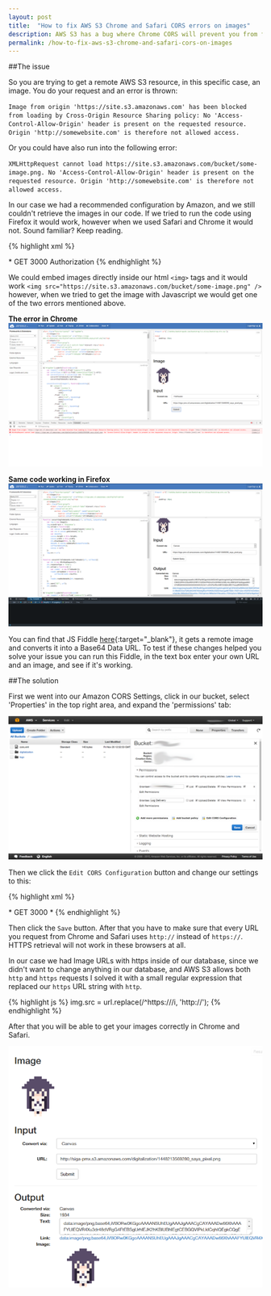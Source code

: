 ```yaml
---
layout: post
title:  "How to fix AWS S3 Chrome and Safari CORS errors on images"
description: AWS S3 has a bug where Chrome CORS will prevent you from fetching images. This is how to fix it
permalink: /how-to-fix-aws-s3-chrome-and-safari-cors-on-images
---
```


##The issue

So you are trying to get a remote AWS S3 resource, in this specific case, an image. You do your request and an error is thrown:

`Image from origin 'https://site.s3.amazonaws.com' has been blocked from loading by Cross-Origin Resource Sharing policy: No 'Access-Control-Allow-Origin' header is present on the requested resource. Origin 'http://somewebsite.com' is therefore not allowed access.`
    
Or you could have also run into the following error:

`XMLHttpRequest cannot load https://site.s3.amazonaws.com/bucket/some-image.png. No 'Access-Control-Allow-Origin' header is present on the requested resource. Origin 'http://somewebsite.com' is therefore not allowed access.`

In our case we had a recommended configuration by Amazon, and we still couldn't retrieve the images in our code. If we tried to run the code using Firefox it would work, however when we used Safari and Chrome it would not. Sound familiar? Keep reading.

{% highlight xml %}
<?xml version="1.0" encoding="UTF-8"?>
<CORSConfiguration xmlns="http://s3.amazonaws.com/doc/2006-03-01/">
    <CORSRule>
        <AllowedOrigin>*</AllowedOrigin>
        <AllowedMethod>GET</AllowedMethod>
        <MaxAgeSeconds>3000</MaxAgeSeconds>
        <AllowedHeader>Authorization</AllowedHeader>
    </CORSRule>
</CORSConfiguration>
{% endhighlight %}

We could embed images directly inside our html `<img>` tags and it would work `<img src="https://site.s3.amazonaws.com/bucket/some-image.png" />` however, when we tried to get the image with Javascript we would get one of the two errors mentioned above.

**The error in Chrome**
![Chrome Error](/assets/images/posts/2015-11-23-how-to-fix-aws-s3-chrome-safari-cors-error/chrome-error.png)

**Same code working in Firefox**
![Firefox Success](/assets/images/posts/2015-11-23-how-to-fix-aws-s3-chrome-safari-cors-error/firefox-success.png)

You can find that JS Fiddle [here](http://jsfiddle.net/02nojg8w/){:target="_blank"}, it gets a remote image and converts it into a Base64 Data URL. To test if these changes helped you solve your issue you can run this Fiddle, in the text box enter your own URL and an image, and see if it's working.

##The solution

First we went into our Amazon CORS Settings, click in our bucket, select 'Properties' in the top right area, and expand the 'permissions' tab:

![AWS S3 Settings](/assets/images/posts/2015-11-23-how-to-fix-aws-s3-chrome-safari-cors-error/aws-s3.png)

Then we click the `Edit CORS Configuration` button and change our settings to this:

{% highlight xml %}
 <?xml version="1.0" encoding="UTF-8"?>
<CORSConfiguration xmlns="http://s3.amazonaws.com/doc/2006-03-01/">
    <CORSRule>
        <AllowedOrigin>*</AllowedOrigin>
        <AllowedMethod>GET</AllowedMethod>
        <MaxAgeSeconds>3000</MaxAgeSeconds>
        <AllowedHeader>*</AllowedHeader>
    </CORSRule>
</CORSConfiguration>
{% endhighlight %}

Then click the `Save` button. After that you have to make sure that every URL you request from Chrome and Safari uses `http://` instead of `https://`. HTTPS retrieval will not work in these browsers at all.

In our case we had Image URLs with https inside of our database, since we didn't want to change anything in our database, and AWS S3 allows both `http` and `https` requests I solved it with a small regular expression that replaced our `https` URL string with `http`.

{% highlight js %}
img.src = url.replace(/^https:\/\//i, 'http://');
{% endhighlight %}

After that you will be able to get your images correctly in Chrome and Safari.

![AWS S3 Settings](/assets/images/posts/2015-11-23-how-to-fix-aws-s3-chrome-safari-cors-error/chrome-success.png)
